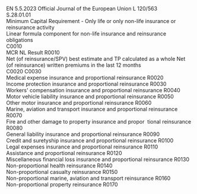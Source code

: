 EN  5.5.2023 Official Journal of the European Union L 120/563  
S.28.01.01  
Minimum Capital Requirement - Only life or only non-life insurance or reinsurance activity  
Linear formula component for non-life insurance and reinsurance obligations  
C0010  
MCR  NL  Result  R0010  
Net (of reinsurance/SPV) 
best estimate and TP 
calculated as a whole  Net (of reinsurance) 
written premiums in the 
last 12 months  
C0020  C0030  
Medical expense insurance and proportional reinsurance  R0020  
Income protection insurance and proportional reinsurance  R0030  
Workers' compensation insurance and proportional 
reinsurance  R0040  
Motor vehicle liability insurance and proportional 
reinsurance  R0050  
Other motor insurance and proportional reinsurance  R0060  
Marine, aviation and transport insurance and proportional 
reinsurance  R0070  
Fire and other damage to property insurance and propor ­
tional reinsurance  R0080  
General liability insurance and proportional reinsurance  R0090  
Credit and suretyship insurance and proportional 
reinsurance  R0100  
Legal expenses insurance and proportional reinsurance  R0110  
Assistance and proportional reinsurance  R0120  
Miscellaneous financial loss insurance and proportional 
reinsurance  R0130  
Non-proportional health reinsurance  R0140  
Non-proportional casualty reinsurance  R0150  
Non-proportional marine, aviation and transport 
reinsurance  R0160  
Non-proportional property reinsurance  R0170